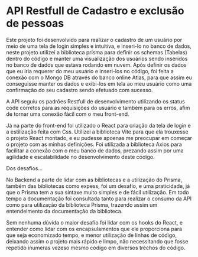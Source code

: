 ### <h1> API Restfull de Cadastro e exclusão de pessoas </h1> ###


Este projeto foi desenvolvido para realizar o cadastro de um usuário por meio de uma tela de login simples e intuitiva, e inseri-lo no banco de dados, neste projeto utilizei a biblioteca prisma para definir os schemas (Tabelas) dentro do código e manter uma visualização dos usuários sendo inseridos no banco de dados que estava rodando em nuvem. Após definir os dados que eu iria requerer do meu usuário e inseri-los no código, foi feita a conexão com o Mongo DB através do banco online Atlas, para que assim eu conseguisse manter os dados e exibi-los em tela ao meu usuário como uma confirmação do seu cadastro sendo efetuado com sucesso.

A API seguiu os padrões Restfull de desenvolvimento utilizando os status code corretos para as requisições do usuário e também para os erros, afim de tornar uma conexão fácil com o meu front-end.

Já na parte do front-end foi utilizado o React para criação da tela de login e a estilização feita com Css. Utilizei a biblioteca Vite para que ela trouxesse o projeto React montado, e eu pudesse apoenas me preocupar em começar o projeto com as minhas definições. Foi utilizada a biblioteca Axios para facilitar a conexão com o meu banco de dados, prezando assim por uma agilidade e escalabilidade no desenvolvimento deste código. 

Dos desafios...

No Backend a parte de lidar com as bibliotecas e a utilização do Prisma, também das bibliotecas como expess, foi um desafio, e uma praticidade, já que o Prisma tem a sua sintaxe muito simples e de fácil utilização. Em todo tempo a documentação foi consultada tanto para realizar o consumo da API como para utilização da biblioteca Prisma, trazendo assim um entendeimento da documentação da biblioteca. 

Sem nenhuma dúvida o maior desafio foi lidar com os hooks do React, e entender como lidar com os encapsulamentos que ele proporciona para que seja economizado tempo, e menor  utilização de linhas de código, deixando assim o projeto mais rápido e limpo, não necessitando que fosse repetido inumeras vezeso mesmo código em diversos trechos do código.


